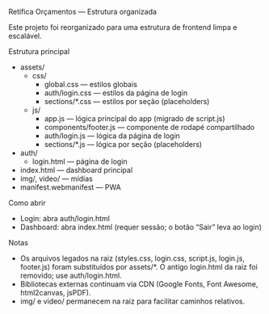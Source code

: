 Retífica Orçamentos — Estrutura organizada

Este projeto foi reorganizado para uma estrutura de frontend limpa e escalável.

Estrutura principal

- assets/
	- css/
		- global.css                   — estilos globais
		- auth/login.css               — estilos da página de login
		- sections/*.css               — estilos por seção (placeholders)
	- js/
		- app.js                       — lógica principal do app (migrado de script.js)
		- components/footer.js         — componente de rodapé compartilhado
		- auth/login.js                — lógica da página de login
		- sections/*.js                — lógica por seção (placeholders)
- auth/
	- login.html                     — página de login
- index.html                       — dashboard principal
- img/, video/                     — mídias
- manifest.webmanifest             — PWA

Como abrir

- Login: abra auth/login.html
- Dashboard: abra index.html (requer sessão; o botão “Sair” leva ao login)

Notas

- Os arquivos legados na raiz (styles.css, login.css, script.js, login.js, footer.js) foram substituídos por assets/*. O antigo login.html da raiz foi removido; use auth/login.html.
- Bibliotecas externas continuam via CDN (Google Fonts, Font Awesome, html2canvas, jsPDF).
- img/ e video/ permanecem na raiz para facilitar caminhos relativos.
